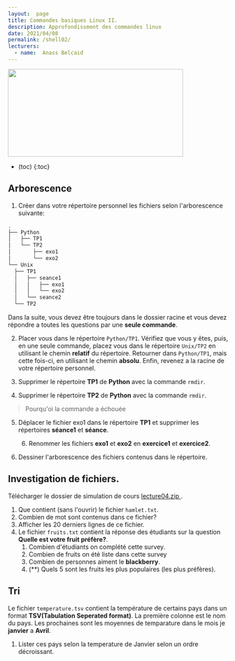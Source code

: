 ```yaml
---
layout:  page
title: Commandes basiques Linux II.
description: Approfondissment des commandes linux
date: 2021/04/08
permalink: /shell02/ 
lecturers:
  - name:  Anass Belcaid
---
```


<div class="center">
  <img src="{{'homeworks/05_structure_searching_sorting/linux_commands.jpg' | relative_url }}"
  width="400" height="200">
</div>



* (toc)
{:toc}



## Arborescence

1. Créer dans votre répertoire personnel les fichiers selon l'arborescence
   suivante:

  ```bash
  .
  ├── Python
  │   ├── TP1
  │   └── TP2
  │       ├── exo1
  │       └── exo2
  └── Unix
    ├── TP1
    │   ├── seance1
    │   │   ├── exo1
    │   │   └── exo2
    │   └── seance2
    └── TP2
  ```

  Dans la suite, vous devez être toujours dans le dossier racine et vous
    devez répondre a toutes les questions par une **seule commande**.

2. Placer vous dans le répertoire `Python/TP1`. Vérifiez que vous y êtes, puis,
   en une seule commande, placez vous dans le répertoire `Unix/TP2` en utilisant
   le chemin **relatif** du répertoire. Retourner dans `Python/TP1`, mais cette
   fois-ci, en utilisant le chemin **absolu**. Enfin, revenez a la racine de
   votre répertoire personnel.

3. Supprimer le répertoire **TP1** de **Python** avec la commande `rmdir`.
4. Supprimer le répertoire **TP2** de **Python** avec la commande `rmdir`. 
  > Pourqu'oi la commande a échouée
5. Déplacer le fichier exo1 dans le répertoire **TP1** et supprimer les
   répertoires **séance1** et **séance**.

   6. Renommer les fichiers **exo1** et **exo2** en **exercice1** et
      **exercice2**.
  7. Dessiner l'arborescence des fichiers contenus dans le répertoire.
    

## Investigation de fichiers.


Télécharger le dossier de simulation de cours <a href="{{'presentations/shell02/lecture4.zip' | relative_url }}"> lecture04.zip </a>. 

1. Que contient (sans l'ouvrir) le fichier `hamlet.txt`.
2. Combien de mot sont contenus dans ce fichier?
3. Afficher les 20 derniers lignes de ce fichier.
4. Le fichier `fruits.txt` contient la réponse des étudiants sur la question
   **Quelle est votre fruit préfère?**.
   1. Combien d'étudiants on complété cette survey.
   2. Combien de fruits on été liste dans cette survey
   3. Combien de personnes aiment le **blackberry**.
   4. (**) Quels 5 sont les fruits les plus populaires (les plus préfères).

## Tri 


Le fichier `temperature.tsv` contient la température de certains pays dans un
format **TSV(Tabulation Seperated format)**. La première colonne est le nom du
pays. Les prochaines sont les moyennes de temparature dans le mois je
**janvier** a **Avril**.


1. Lister ces pays selon la temperature de Janvier selon un ordre décroissant.
